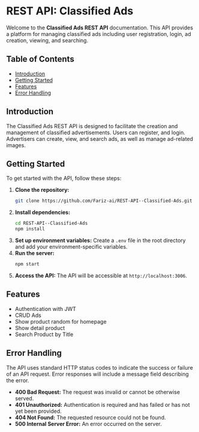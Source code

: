# REST API: Classified Ads

Welcome to the **Classified Ads REST API** documentation. This API provides a platform for managing classified ads including user registration, login, ad creation, viewing, and searching.

## Table of Contents

- [Introduction](#introduction)
- [Getting Started](#getting-started)
- [Features](#features)
- [Error Handling](#error-handling)

## Introduction

The Classified Ads REST API is designed to facilitate the creation and management of classified advertisements. Users can register, and login. Advertisers can create, view, and search ads, as well as manage ad-related images.

## Getting Started

To get started with the API, follow these steps:

1. **Clone the repository:**
    ```bash
    git clone https://github.com/Fariz-ai/REST-API--Classified-Ads.git
    ```
2. **Install dependencies:**
    ```bash
    cd REST-API--Classified-Ads
    npm install
    ```
3. **Set up environment variables:** Create a `.env` file in the root directory and add your environment-specific variables.
4. **Run the server:**
    ```bash
    npm start
    ```
5. **Access the API:** The API will be accessible at `http://localhost:3006`.

## Features

- Authentication with JWT
- CRUD Ads
- Show product random for homepage
- Show detail product
- Search Product by Title

## Error Handling

The API uses standard HTTP status codes to indicate the success or failure of an API request. Error responses will include a message field describing the error.

- **400 Bad Request:** The request was invalid or cannot be otherwise served.
- **401 Unauthorized:** Authentication is required and has failed or has not yet been provided.
- **404 Not Found:** The requested resource could not be found.
- **500 Internal Server Error:** An error occurred on the server.
